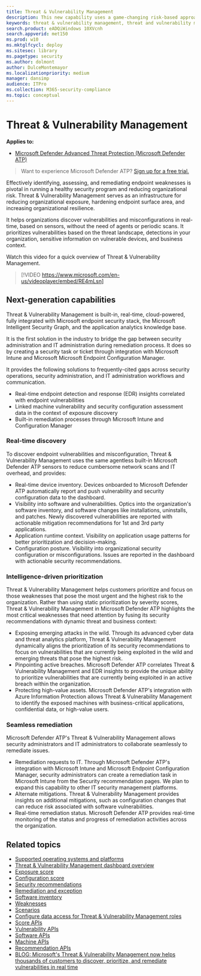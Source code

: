 ```yaml
---
title: Threat & Vulnerability Management
description: This new capability uses a game-changing risk-based approach to the discovery, prioritization, and remediation of endpoint vulnerabilities and misconfigurations.
keywords: threat & vulnerability management, threat and vulnerability management, MDATP TVM, MDATP-TVM, vulnerability management, vulnerability assessment, threat and vulnerability scanning, secure configuration assessment, windows defender atp, microsoft defender atp, endpoint vulnerabilities, next generation
search.product: eADQiWindows 10XVcnh
search.appverid: met150
ms.prod: w10
ms.mktglfcycl: deploy
ms.sitesec: library
ms.pagetype: security
ms.author: dolmont
author: DulceMontemayor
ms.localizationpriority: medium
manager: dansimp
audience: ITPro
ms.collection: M365-security-compliance 
ms.topic: conceptual
---
```


# Threat & Vulnerability Management

**Applies to:**

- [Microsoft Defender Advanced Threat Protection (Microsoft Defender ATP)](https://go.microsoft.com/fwlink/p/?linkid=2069559)

>Want to experience Microsoft Defender ATP? [Sign up for a free trial.](https://www.microsoft.com/microsoft-365/windows/microsoft-defender-atp?ocid=docs-wdatp-portaloverview-abovefoldlink)

Effectively identifying, assessing, and remediating endpoint weaknesses is pivotal in running a healthy security program and reducing organizational risk. Threat & Vulnerability Management serves as an infrastructure for reducing organizational exposure, hardening endpoint surface area, and increasing organizational resilience.

It helps organizations discover vulnerabilities and misconfigurations in real-time, based on sensors, without the need of agents or periodic scans. It prioritizes vulnerabilities based on the threat landscape, detections in your organization, sensitive information on vulnerable devices, and business context.

Watch this video for a quick overview of Threat & Vulnerability Management.

>[!VIDEO https://www.microsoft.com/en-us/videoplayer/embed/RE4mLsn]

## Next-generation capabilities

Threat & Vulnerability Management is built-in, real-time, cloud-powered, fully integrated with Microsoft endpoint security stack, the Microsoft Intelligent Security Graph, and the application analytics knowledge base.  

It is the first solution in the industry to bridge the gap between security administration and IT administration during remediation process. It does so by creating a security task or ticket through integration with Microsoft Intune and Microsoft Microsoft Endpoint Configuration Manager.

It provides the following solutions to frequently-cited gaps across security operations, security administration, and IT administration workflows and communication.

- Real-time endpoint detection and response (EDR) insights correlated with endpoint vulnerabilities
- Linked machine vulnerability and security configuration assessment data in the context of exposure discovery
- Built-in remediation processes through Microsoft Intune and Configuration Manager

### Real-time discovery

To discover endpoint vulnerabilities and misconfiguration, Threat & Vulnerability Management uses the same agentless built-in Microsoft Defender ATP sensors to reduce cumbersome network scans and IT overhead, and provides:

- Real-time device inventory. Devices onboarded to Microsoft Defender ATP automatically report and push vulnerability and security configuration data to the dashboard.
- Visibility into software and vulnerabilities. Optics into the organization's software inventory, and software changes like installations, uninstalls, and patches. Newly discovered vulnerabilities are reported with actionable mitigation recommendations for 1st and 3rd party applications.
- Application runtime context. Visibility on application usage patterns for better prioritization and decision-making.
- Configuration posture. Visibility into organizational security configuration or misconfigurations. Issues are reported in the dashboard with actionable security recommendations.

### Intelligence-driven prioritization

Threat & Vulnerability Management helps customers prioritize and focus on those weaknesses that pose the most urgent and the highest risk to the organization. Rather than using static prioritization by severity scores, Threat & Vulnerability Management in Microsoft Defender ATP highlights the most critical weaknesses that need attention by fusing its security recommendations with dynamic threat and business context:

- Exposing emerging attacks in the wild. Through its advanced cyber data and threat analytics platform, Threat & Vulnerability Management dynamically aligns the prioritization of its security recommendations to focus on vulnerabilities that are currently being exploited in the wild and emerging threats that pose the highest risk.
- Pinpointing active breaches. Microsoft Defender ATP correlates Threat & Vulnerability Management and EDR insights to provide the unique ability to prioritize vulnerabilities that are currently being exploited in an active breach within the organization.
- Protecting high-value assets. Microsoft Defender ATP's integration with Azure Information Protection allows Threat & Vulnerability Management to identify the exposed machines with business-critical applications, confidential data, or high-value users.

### Seamless remediation

Microsoft Defender ATP's Threat & Vulnerability Management allows security administrators and IT administrators to collaborate seamlessly to remediate issues.

- Remediation requests to IT. Through Microsoft Defender ATP's integration with Microsoft Intune and Microsoft Endpoint Configuration Manager, security administrators can create a remediation task in Microsoft Intune from the Security recommendation pages. We plan to expand this capability to other IT security management platforms. 
- Alternate mitigations. Threat & Vulnerability Management provides insights on additional mitigations, such as configuration changes that can reduce risk associated with software vulnerabilities.
- Real-time remediation status. Microsoft Defender ATP provides real-time monitoring of the status and progress of remediation activities across the organization.

## Related topics

- [Supported operating systems and platforms](tvm-supported-os.md)
- [Threat & Vulnerability Management dashboard overview](tvm-dashboard-insights.md)
- [Exposure score](tvm-exposure-score.md)
- [Configuration score](configuration-score.md)
- [Security recommendations](tvm-security-recommendation.md)
- [Remediation and exception](tvm-remediation.md)
- [Software inventory](tvm-software-inventory.md)
- [Weaknesses](tvm-weaknesses.md)
- [Scenarios](threat-and-vuln-mgt-scenarios.md)
- [Configure data access for Threat & Vulnerability Management roles](https://docs.microsoft.com/windows/security/threat-protection/microsoft-defender-atp/user-roles#create-roles-and-assign-the-role-to-an-azure-active-directory-group)
- [Score APIs](https://docs.microsoft.com/windows/security/threat-protection/microsoft-defender-atp/score)
- [Vulnerability APIs](https://docs.microsoft.com/windows/security/threat-protection/microsoft-defender-atp/vulnerability)
- [Software APIs](https://docs.microsoft.com/windows/security/threat-protection/microsoft-defender-atp/software)
- [Machine APIs](https://docs.microsoft.com/windows/security/threat-protection/microsoft-defender-atp/machine)
- [Recommendation APIs](https://docs.microsoft.com/windows/security/threat-protection/microsoft-defender-atp/vulnerability)
- [BLOG: Microsoft's Threat & Vulnerability Management now helps thousands of customers to discover, prioritize, and remediate vulnerabilities in real time](https://www.microsoft.com/security/blog/2019/07/02/microsofts-threat-vulnerability-management-now-helps-thousands-of-customers-to-discover-prioritize-and-remediate-vulnerabilities-in-real-time/)
